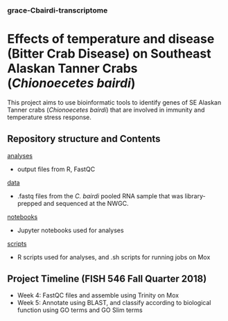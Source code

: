 ### grace-Cbairdi-transcriptome

# Effects of temperature and disease (Bitter Crab Disease) on Southeast Alaskan Tanner Crabs (_Chionoecetes bairdi_)
This project aims to use bioinformatic tools to identify genes of SE Alaskan Tanner crabs (_Chionoecetes bairdi_) that are involved in immunity and temperature stress response. 

## Repository structure and Contents
[analyses](https://github.com/fish546-2018/grace-Cbairdi-transcriptome/tree/master/analyses)
- output files from R, FastQC

[data](https://github.com/fish546-2018/grace-Cbairdi-transcriptome/tree/master/data)
- .fastq files from the _C. bairdi_ pooled RNA sample that was library-prepped and sequenced at the NWGC. 

[notebooks](https://github.com/fish546-2018/grace-Cbairdi-transcriptome/tree/master/notebooks)
- Jupyter notebooks used for analyses

[scripts](https://github.com/fish546-2018/grace-Cbairdi-transcriptome/tree/master/scripts)
- R scripts used for analyses, and .sh scripts for running jobs on Mox

## Project Timeline (FISH 546 Fall Quarter 2018)
- Week 4: FastQC files and assemble using Trinity on Mox
- Week 5: Annotate using BLAST, and classify according to biological function using GO terms and GO Slim terms 
